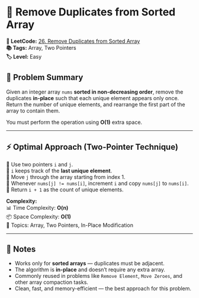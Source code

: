 # 🎯 Remove Duplicates from Sorted Array

**🔗 LeetCode:** [26. Remove Duplicates from Sorted Array](https://leetcode.com/problems/remove-duplicates-from-sorted-array/)  
**📚 Tags:** Array, Two Pointers  
**🏷️ Level:** Easy  

## 🧠 Problem Summary

Given an integer array `nums` **sorted in non-decreasing order**, remove the duplicates **in-place** such that each unique element appears only once.  
Return the number of unique elements, and rearrange the first part of the array to contain them.

You must perform the operation using **O(1)** extra space.

---

## ⚡ Optimal Approach (Two-Pointer Technique)

🔹 Use two pointers `i` and `j`.  
🔹 `i` keeps track of the **last unique element**.  
🔹 Move `j` through the array starting from index 1.  
🔹 Whenever `nums[j] != nums[i]`, increment `i` and copy `nums[j]` to `nums[i]`.  
🔹 Return `i + 1` as the count of unique elements.

**Complexity:**  
📊 Time Complexity: **O(n)**  
📦 Space Complexity: **O(1)**  
🧠 Topics: Array, Two Pointers, In-Place Modification  

---

## 📌 Notes

- Works only for **sorted arrays** — duplicates must be adjacent.  
- The algorithm is **in-place** and doesn’t require any extra array.  
- Commonly reused in problems like `Remove Element`, `Move Zeroes`, and other array compaction tasks.  
- Clean, fast, and memory-efficient — the best approach for this problem.
